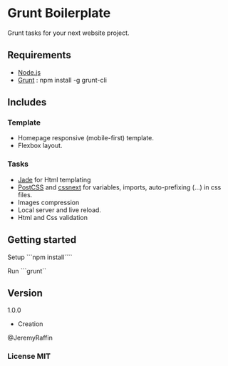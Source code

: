 # Grunt Boilerplate
Grunt tasks for your next website project.

## Requirements
- [Node.js](http://nodejs.org)
- [Grunt](http://gruntjs.com/) : npm install -g grunt-cli

## Includes

### Template
- Homepage responsive (mobile-first) template.
- Flexbox layout.

### Tasks
- [Jade](http://jade-lang.com/) for Html templating
- [PostCSS](https://github.com/postcss/postcss) and [cssnext](http://cssnext.io/) for variables, imports, auto-prefixing (...) in css files.
- Images compression
- Local server and live reload.
- Html and Css validation

## Getting started
Setup ```npm install````

Run ```grunt``

## Version

1.0.0
- Creation

@JeremyRaffin

### License MIT
